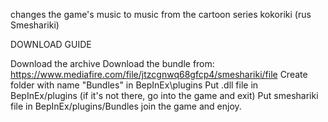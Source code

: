 changes the game's music to music from the cartoon series kokoriki (rus Smeshariki)

DOWNLOAD GUIDE

Download the archive
Download the bundle from: https://www.mediafire.com/file/jtzcgnwq68gfcp4/smeshariki/file
Create folder with name "Bundles" in BepInEx\plugins
Put .dll file in BepInEx/plugins (if it's not there, go into the game and exit)
Put smeshariki file in BepInEx/plugins/Bundles
join the game and enjoy.